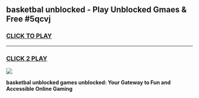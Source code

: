 
## basketbal unblocked - Play Unblocked Gmaes & Free #5qcvj
<h3>
<a href="https://news.freeplayer.one?title=basketbal_unblocked&ref=24F">CLICK TO PLAY</a></h3>
<hr>

<h3>
<a href="https://news.freeplayer.one?title=basketbal_unblocked&ref=24F">CLICK 2 PLAY</a>
  
</h3>

<a href="https://news.freeplayer.one?title=basketbal_unblocked&ref=24F/"><img src="https://clearcache.store/games.png"></a>


**basketbal unblocked games unblocked: Your Gateway to Fun and Accessible Online Gaming**
